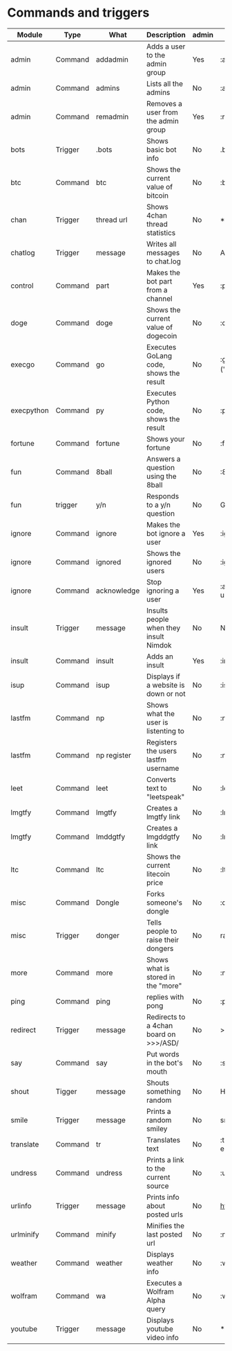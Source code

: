 Commands and triggers
======
| Module     | Type    | What             | Description                            | admin | Example                                   |
| -----------|---------|------------------|----------------------------------------|-------|-------------------------------------------|
| admin      | Command | addadmin         | Adds a user to the admin group         | Yes   | :addadmin shodan                          |
| admin      | Command | admins           | Lists all the admins                   | No    | :admins                                   |
| admin      | Command | remadmin         | Removes a user from the admin group    | Yes   | :remadmin shodan                          |
| bots       | Trigger | .bots            | Shows basic bot info                   | No    | .bots                                     |
| btc        | Command | btc              | Shows the current value of bitcoin     | No    | :btc                                      |
| chan       | Trigger | thread url       | Shows 4chan thread statistics          | No    | \*4chan thread\*                          |
| chatlog    | Trigger | message          | Writes all messages to chat.log        | No    | Any message                               |
| control    | Command | part             | Makes the bot part from a channel      | Yes   | :part #/g/sicp                            |
| doge       | Command | doge             | Shows the current value of dogecoin    | No    | :doge                                     |
| execgo     | Command | go               | Executes GoLang code, shows the result | No    | :go fmt &#124; fmt.Println ("Hello, 世界")|
| execpython | Command | py               | Executes Python code, shows the result | No    | :py print "hi"                            |
| fortune    | Command | fortune          | Shows your fortune                     | No    | :fortune                                  |
| fun        | Command | 8ball            | Answers a question using the 8ball     | No    | :8ball go outside?                        |
| fun        | trigger | y/n              | Responds to a y/n question             | No    | Go outside y/n?                           |
| ignore     | Command | ignore           | Makes the bot ignore a user            | Yes   | :ignore user1                             |
| ignore     | Command | ignored          | Shows the ignored users                | No    | :ignored                                  |
| ignore     | Command | acknowledge      | Stop ignoring a user                   | Yes   | :acknowledge user1                        |
| insult     | Trigger | message          | Insults people when they insult Nimdok | No    | Nimdok sucks                              |
| insult     | Command | insult           | Adds an insult                         | Yes   | :insult okay then                         |
| isup       | Command | isup             | Displays if a website is down or not   | No    | :isup google.com                          |
| lastfm     | Command | np               | Shows what the user is listenting to   | No    | :np                                       |
| lastfm     | Command | np register      | Registers the users lastfm username    | No    | :np register usr                          |
| leet       | Command | leet             | Converts text to "leetspeak"           | No    | :leet hello world                         |
| lmgtfy     | Command | lmgtfy           | Creates a lmgtfy link                  | No    | :lmgtfy something                         |
| lmgtfy     | Command | lmddgtfy         | Creates a lmgddgtfy link               | No    | :lmddgtfy stuff                           |
| ltc        | Command | ltc              | Shows the current litecoin price       | No    | :ltc                                      |
| misc       | Command | Dongle           | Forks someone's dongle                 | No    | :dongle shodan                            |
| misc       | Trigger | donger           | Tells people to raise their dongers    | No    | raise that donger                         |
| more       | Command | more             | Shows what is stored in the "more"     | No    | :more                                     |
| ping       | Command | ping             | replies with pong                      | No    | :ping                                     |
| redirect   | Trigger | message          | Redirects to a 4chan board on >>>/ASD/ | No    | >>>/g/                                    |
| say        | Command | say              | Put words in the bot's mouth           | No    | :say hello world                          |
| shout      | Tigger  | message          | Shouts something random                | No    | HELLO WORLD                               |
| smile      | Trigger | message          | Prints a random smiley                 | No    | smile                                     |
| translate  | Command | tr               | Translates text                        | No    | :tr {from auto} {to english} hello world  |
| undress    | Command | undress          | Prints a link to the current source    | No    | :undress                                  |
| urlinfo    | Trigger | message          | Prints info about posted urls          | No    | http://example.com/                       |
| urlminify  | Command | minify           | Minifies the last posted url           | No    | :minify                                   |
| weather    | Command | weather          | Displays weather info                  | No    | :w tokyo                                  |
| wolfram    | Command | wa               | Executes a Wolfram Alpha query         | No    | :wa wine in france                        |
| youtube    | Trigger | message          | Displays youtube video info            | No    | \*youtube link\*                          |
